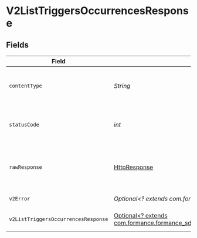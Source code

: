 # V2ListTriggersOccurrencesResponse


## Fields

| Field                                                                                                                                                     | Type                                                                                                                                                      | Required                                                                                                                                                  | Description                                                                                                                                               |
| --------------------------------------------------------------------------------------------------------------------------------------------------------- | --------------------------------------------------------------------------------------------------------------------------------------------------------- | --------------------------------------------------------------------------------------------------------------------------------------------------------- | --------------------------------------------------------------------------------------------------------------------------------------------------------- |
| `contentType`                                                                                                                                             | *String*                                                                                                                                                  | :heavy_check_mark:                                                                                                                                        | HTTP response content type for this operation                                                                                                             |
| `statusCode`                                                                                                                                              | *int*                                                                                                                                                     | :heavy_check_mark:                                                                                                                                        | HTTP response status code for this operation                                                                                                              |
| `rawResponse`                                                                                                                                             | [HttpResponse<InputStream>](https://docs.oracle.com/en/java/javase/11/docs/api/java.net.http/java/net/http/HttpResponse.html)                             | :heavy_check_mark:                                                                                                                                        | Raw HTTP response; suitable for custom response parsing                                                                                                   |
| `v2Error`                                                                                                                                                 | *Optional<? extends com.formance.formance_sdk.models.errors.V2Error>*                                                                                     | :heavy_minus_sign:                                                                                                                                        | General error                                                                                                                                             |
| `v2ListTriggersOccurrencesResponse`                                                                                                                       | [Optional<? extends com.formance.formance_sdk.models.shared.V2ListTriggersOccurrencesResponse>](../../models/shared/V2ListTriggersOccurrencesResponse.md) | :heavy_minus_sign:                                                                                                                                        | List of triggers occurrences                                                                                                                              |